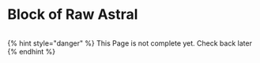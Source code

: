 # Block of Raw Astral

<figure><img src="https://github.com/user-attachments/assets/0fbdda80-41e4-4426-aa6d-017f0456eeae" alt=""><figcaption></figcaption></figure>

{% hint style="danger" %}
This Page is not complete yet. Check back later
{% endhint %}

